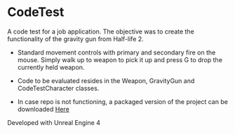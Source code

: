 # CodeTest
A code test for a job application. The objective was to create the functionality of the gravity gun from Half-life 2. 

* Standard movement controls with primary and secondary fire on the mouse. Simply walk up to weapon to pick it up and press G to drop the currently held weapon.

* Code to be evaluated resides in the Weapon, GravityGun and CodeTestCharacter classes.

* In case repo is not functioning, a packaged version of the project can be downloaded [Here](https://drive.google.com/open?id=1criXWlko-77IOWW_5WidK3jw5DUZbzy5)

Developed with Unreal Engine 4

